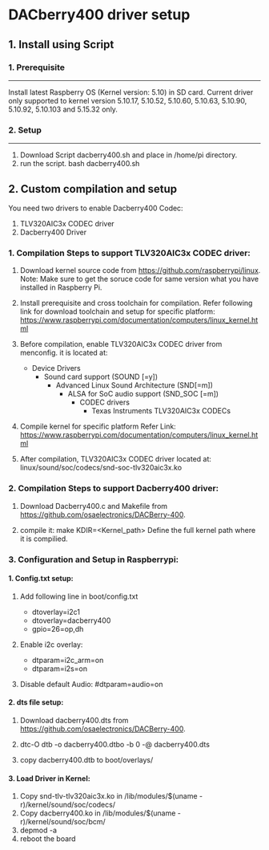 # DACberry400 driver setup

## 1. Install using Script

### 1. Prerequisite
------------------------------------------------------------
Install latest Raspberry OS (Kernel version: 5.10) in SD card. 
Current driver only supported to kernel version 5.10.17, 5.10.52, 5.10.60, 5.10.63, 5.10.90, 5.10.92, 5.10.103 and 5.15.32 only.

### 2. Setup
------------------------------------------------------------
1. Download Script dacberry400.sh and place in /home/pi directory.
2. run the script.
    bash dacberry400.sh

## 2. Custom compilation and setup

You need two drivers to enable Dacberry400 Codec:

1) TLV320AIC3x CODEC driver
2) Dacberry400 Driver

### 1. Compilation Steps to support TLV320AIC3x CODEC driver:

1) Download kernel source code from https://github.com/raspberrypi/linux. 
   Note: Make sure to get the soruce code for same version what you have installed in Raspberry Pi.

2) Install prerequisite and cross toolchain for compilation. Refer following link for download toolchain and setup for specific platform: 
   https://www.raspberrypi.com/documentation/computers/linux_kernel.html
   
3) Before compilation, enable TLV320AIC3x CODEC driver from menconfig.
   it is located at:
   - Device Drivers
     - Sound card support (SOUND [=y])
	   - Advanced Linux Sound Architecture (SND[=m])
	     - ALSA for SoC audio support (SND_SOC [=m])
		   - CODEC drivers
			 - Texas Instruments TLV320AIC3x CODECs
4) Compile kernel for specific platform
	Refer Link: https://www.raspberrypi.com/documentation/computers/linux_kernel.html
	
5) After compilation, TLV320AIC3x CODEC driver located at:
	linux/sound/soc/codecs/snd-soc-tlv320aic3x.ko

### 2. Compilation Steps to support Dacberry400 driver:

1) Download Dacberry400.c and Makefile from https://github.com/osaelectronics/DACBerry-400.

2) compile it: make KDIR=<Kernel_path>
	Define the full kernel path where it is compilied.

	
### 3. Configuration and Setup in Raspberrypi:

#### 1. Config.txt setup:

1) Add following line in boot/config.txt
    - dtoverlay=i2c1
	- dtoverlay=dacberry400
	- gpio=26=op,dh
 
2) Enable i2c overlay:
	- dtparam=i2c_arm=on
	- dtparam=i2s=on
	
3) Disable default Audio: 
	#dtparam=audio=on
	
#### 2. dts file setup:

1) Download dacberry400.dts from https://github.com/osaelectronics/DACBerry-400.

2) dtc-O dtb -o dacberry400.dtbo -b 0 -@ dacberry400.dts

3) copy dacberry400.dtb to boot/overlays/

#### 3. Load Driver in Kernel:

1) Copy snd-tlv-tlv320aic3x.ko in /lib/modules/$(uname -r)/kernel/sound/soc/codecs/
2) Copy dacberry400.ko in /lib/modules/$(uname -r)/kernel/sound/soc/bcm/
3) depmod -a
4) reboot the board
